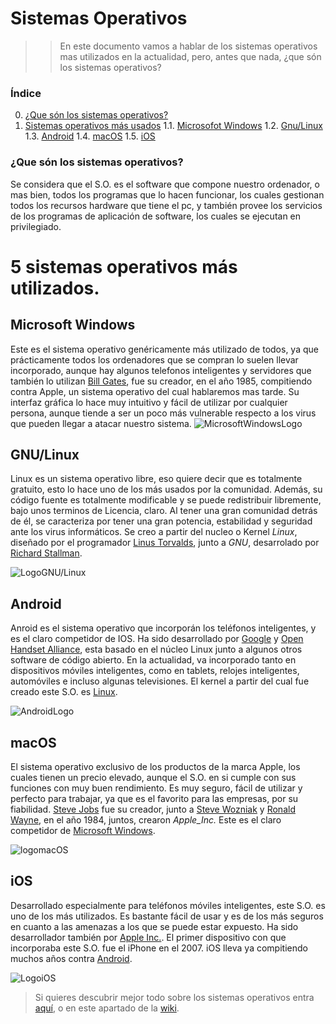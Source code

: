 # Sistemas Operativos
>>En este documento vamos a hablar de los sistemas operativos mas utilizados en la actualidad, pero, antes que nada, ¿que són los sistemas operativos?
### Índice
0. [¿Que són los sistemas operativos?](https://github.com/sergi-hub/SOR/blob/master/DOCS/SOMF.md#que-s%C3%B3n-los-sistemas-operativos)
1. [Sistemas operativos más usados](https://github.com/sergi-hub/SOR/blob/master/DOCS/SOMF.md#5-sistemas-operativos-m%C3%A1s-utilizados)
1.1. [Microsofot Windows](https://github.com/sergi-hub/SOR/blob/master/DOCS/SOMF.md#microsoft-windows)
1.2. [Gnu/Linux](https://github.com/sergi-hub/SOR/blob/master/DOCS/SOMF.md#gnulinux)
1.3. [Android](https://github.com/sergi-hub/SOR/blob/master/DOCS/SOMF.md#android)
1.4. [macOS](https://github.com/sergi-hub/SOR/blob/master/DOCS/SOMF.md#macos)
1.5. [iOS](https://github.com/sergi-hub/SOR/blob/master/DOCS/SOMF.md#ios)
### ¿Que són los sistemas operativos?  
Se considera que el S.O. es el software que compone nuestro ordenador, o mas bien, todos los programas que lo hacen   funcionar, los cuales gestionan todos los recursos hardware que tiene el pc, y también provee los servicios de los   programas de aplicación de software, los cuales se ejecutan en privilegiado. 
# 5 sistemas operativos más utilizados.
## Microsoft Windows
Este es el sistema operativo genéricamente más utilizado de todos, ya que prácticamente todos los ordenadores que se compran lo suelen llevar incorporado, aunque hay algunos telefonos inteligentes y servidores que también lo utilizan [Bill Gates](https://es.wikipedia.org/wiki/Bill_Gates), fue su creador, en el año 1985, compitiendo contra Apple, un sistema operativo del cual hablaremos mas tarde. Su interfaz gráfica lo hace muy intuitivo y fácil de utilizar por cualquier persona, aunque tiende a ser un poco más vulnerable respecto a los virus que pueden llegar a atacar nuestro sistema.
![MicrosoftWindowsLogo](https://user-images.githubusercontent.com/71392450/93894762-60d24e00-fcef-11ea-9cf2-b704aed61969.jpeg)

## GNU/Linux
Linux es un sistema operativo libre, eso quiere decir que es totalmente gratuito, esto lo hace uno de los más usados por la comunidad. Además, su código fuente es totalmente modificable y se puede redistribuir libremente, bajo unos terminos de Licencia, claro. Al tener una gran comunidad detrás de él, se caracteriza por tener una gran potencia, estabilidad y seguridad ante los virus informáticos.  Se creo a partir del nucleo o Kernel _Linux_, diseñado por el programador [Linus Torvalds](https://es.wikipedia.org/wiki/Linus_Torvalds), junto a _GNU_, desarrolado por [Richard Stallman](https://es.wikipedia.org/wiki/Richard_Stallman). 

![LogoGNU/Linux](https://user-images.githubusercontent.com/71392450/93897157-0ab2da00-fcf2-11ea-8262-973fcd6c88b4.jpeg)

## Android
Anroid es el sistema operativo que incorporán los teléfonos inteligentes, y es el claro competidor de IOS. Ha sido desarrollado por [Google](https://es.wikipedia.org/wiki/Google) y [Open Handset Alliance](https://es.wikipedia.org/wiki/Open_Handset_Alliance), esta basado en el núcleo Linux junto a algunos otros software de código abierto. En la actualidad, va incorporado tanto en dispositivos móviles inteligentes, como en tablets, relojes inteligentes, automóviles e incluso algunas televisiones. El kernel a partir del cual fue creado este S.O. es [Linux](https://github.com/sergi-hub/SOR/blob/master/DOCS/SOMF.md#gnulinux).

![AndroidLogo](https://user-images.githubusercontent.com/71392450/93899289-74cc7e80-fcf4-11ea-9ca9-49c811239c3f.jpg)

## macOS
El sistema operativo exclusivo de los productos de la marca Apple, los cuales tienen un precio elevado, aunque el S.O. en si cumple con sus funciones con muy buen rendimiento. Es muy seguro, fácil de utilizar y perfecto para trabajar, ya que es el favorito para las empresas, por su fiabilidad. [Steve Jobs](https://es.wikipedia.org/wiki/Steve_Jobs) fue su creador, junto a [Steve Wozniak](https://es.wikipedia.org/wiki/Steve_Wozniak) y [Ronald Wayne](https://es.wikipedia.org/wiki/Ronald_Wayne), en el año 1984, juntos, crearon _Apple_Inc._ Este es el claro competidor de [Microsoft Windows](https://github.com/sergi-hub/SOR/blob/master/DOCS/SOMF.md#microsoft-windows).

![logomacOS](https://user-images.githubusercontent.com/71392450/93902880-5e282680-fcf8-11ea-9d8a-3e8037248544.jpeg)

## iOS
Desarrollado especialmente para teléfonos móviles inteligentes, este S.O. es uno de los más utilizados. Es bastante fácil de usar y es de los más seguros en cuanto a las amenazas a los que se puede estar expuesto. Ha sido desarrollador también por [Apple Inc.](https://es.wikipedia.org/wiki/Apple). El primer dispositivo con que incorporaba este S.O. fue el iPhone en el 2007. iOS lleva ya compitiendo muchos años contra [Android](https://github.com/sergi-hub/SOR/blob/master/DOCS/SOMF.md#android).

![LogoiOS](https://user-images.githubusercontent.com/71392450/93906018-f542ad80-fcfb-11ea-9103-62e05b86dd20.jpeg)

> Si quieres descubrir mejor todo sobre los sistemas operativos entra [aquí](https://www.eaeprogramas.es/blog/negocio/tecnologia/cuatro-sistemas-operativos-que-debes-conocer), o en este apartado de la [wiki](https://es.wikipedia.org/wiki/Sistema_operativo).
